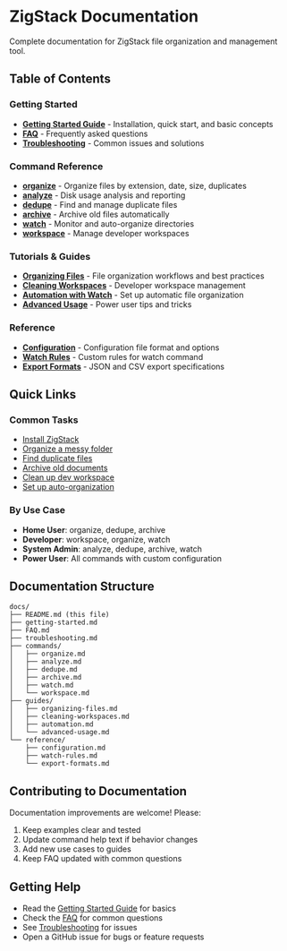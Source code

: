 # ZigStack Documentation

Complete documentation for ZigStack file organization and management tool.

## Table of Contents

### Getting Started
- **[Getting Started Guide](getting-started.md)** - Installation, quick start, and basic concepts
- **[FAQ](FAQ.md)** - Frequently asked questions
- **[Troubleshooting](troubleshooting.md)** - Common issues and solutions

### Command Reference
- **[organize](commands/organize.md)** - Organize files by extension, date, size, duplicates
- **[analyze](commands/analyze.md)** - Disk usage analysis and reporting
- **[dedupe](commands/dedupe.md)** - Find and manage duplicate files
- **[archive](commands/archive.md)** - Archive old files automatically
- **[watch](commands/watch.md)** - Monitor and auto-organize directories
- **[workspace](commands/workspace.md)** - Manage developer workspaces

### Tutorials & Guides
- **[Organizing Files](guides/organizing-files.md)** - File organization workflows and best practices
- **[Cleaning Workspaces](guides/cleaning-workspaces.md)** - Developer workspace management
- **[Automation with Watch](guides/automation.md)** - Set up automatic file organization
- **[Advanced Usage](guides/advanced-usage.md)** - Power user tips and tricks

### Reference
- **[Configuration](reference/configuration.md)** - Configuration file format and options
- **[Watch Rules](reference/watch-rules.md)** - Custom rules for watch command
- **[Export Formats](reference/export-formats.md)** - JSON and CSV export specifications

## Quick Links

### Common Tasks
- [Install ZigStack](getting-started.md#installation)
- [Organize a messy folder](guides/organizing-files.md#basic-organization)
- [Find duplicate files](commands/dedupe.md#finding-duplicates)
- [Archive old documents](commands/archive.md#archiving-by-age)
- [Clean up dev workspace](guides/cleaning-workspaces.md#cleaning-node-projects)
- [Set up auto-organization](guides/automation.md#basic-watch-setup)

### By Use Case
- **Home User**: organize, dedupe, archive
- **Developer**: workspace, organize, watch
- **System Admin**: analyze, dedupe, archive, watch
- **Power User**: All commands with custom configuration

## Documentation Structure

```
docs/
├── README.md (this file)
├── getting-started.md
├── FAQ.md
├── troubleshooting.md
├── commands/
│   ├── organize.md
│   ├── analyze.md
│   ├── dedupe.md
│   ├── archive.md
│   ├── watch.md
│   └── workspace.md
├── guides/
│   ├── organizing-files.md
│   ├── cleaning-workspaces.md
│   ├── automation.md
│   └── advanced-usage.md
└── reference/
    ├── configuration.md
    ├── watch-rules.md
    └── export-formats.md
```

## Contributing to Documentation

Documentation improvements are welcome! Please:
1. Keep examples clear and tested
2. Update command help text if behavior changes
3. Add new use cases to guides
4. Keep FAQ updated with common questions

## Getting Help

- Read the [Getting Started Guide](getting-started.md) for basics
- Check the [FAQ](FAQ.md) for common questions
- See [Troubleshooting](troubleshooting.md) for issues
- Open a GitHub issue for bugs or feature requests
